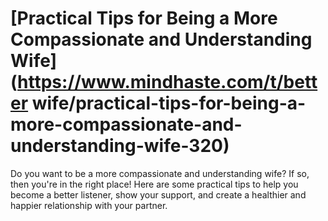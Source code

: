 
# [Practical Tips for Being a More Compassionate and Understanding Wife](https://www.mindhaste.com/t/better wife/practical-tips-for-being-a-more-compassionate-and-understanding-wife-320)

Do you want to be a more compassionate and understanding wife? If so, then you're in the right place! Here are some practical tips to help you become a better listener, show your support, and create a healthier and happier relationship with your partner.
    